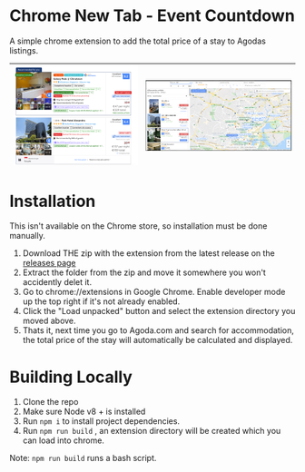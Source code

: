 # Chrome New Tab - Event Countdown

A simple chrome extension to add the total price of a stay to Agodas listings.

| [![](./images/screenshot.png)](./images/screenshot.png) | [![](./images/screenshot2.png)](./images/screenshot2.png) |
|---|---|

# Installation
This isn't available on the Chrome store, so installation must be done manually.

1. Download THE zip with the extension from the latest release on the [releases page](https://github.com/smithalan92/agoda-total-price/releases)
2. Extract the folder from the zip and move it somewhere you won't accidently delet it.
3. Go to chrome://extensions in Google Chrome. Enable developer mode up the top right if it's not already enabled.
4. Click the "Load unpacked" button and select the extension directory you moved above.
5. Thats it, next time you go to Agoda.com and search for accommodation, the total price of the stay will automatically be calculated and displayed.

# Building Locally

1. Clone the repo
2. Make sure Node v8 + is installed
3. Run `npm i` to install project dependencies.
4. Run `npm run build` , an extension directory will be created which you can load into chrome.

Note: `npm run build` runs a bash script. 